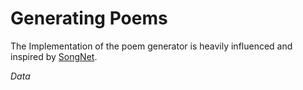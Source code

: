 # Generating Poems

The Implementation of the poem generator is heavily influenced and inspired by [SongNet](https://github.com/lipiji/SongNet).

*Data*
